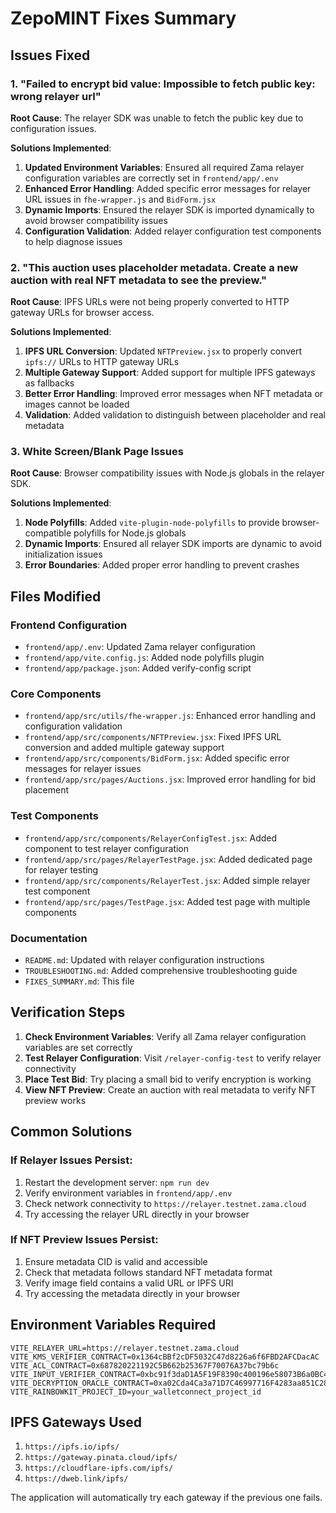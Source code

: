 # ZepoMINT Fixes Summary

## Issues Fixed

### 1. "Failed to encrypt bid value: Impossible to fetch public key: wrong relayer url"

**Root Cause**: The relayer SDK was unable to fetch the public key due to configuration issues.

**Solutions Implemented**:
1. **Updated Environment Variables**: Ensured all required Zama relayer configuration variables are correctly set in `frontend/app/.env`
2. **Enhanced Error Handling**: Added specific error messages for relayer URL issues in `fhe-wrapper.js` and `BidForm.jsx`
3. **Dynamic Imports**: Ensured the relayer SDK is imported dynamically to avoid browser compatibility issues
4. **Configuration Validation**: Added relayer configuration test components to help diagnose issues

### 2. "This auction uses placeholder metadata. Create a new auction with real NFT metadata to see the preview."

**Root Cause**: IPFS URLs were not being properly converted to HTTP gateway URLs for browser access.

**Solutions Implemented**:
1. **IPFS URL Conversion**: Updated `NFTPreview.jsx` to properly convert `ipfs://` URLs to HTTP gateway URLs
2. **Multiple Gateway Support**: Added support for multiple IPFS gateways as fallbacks
3. **Better Error Handling**: Improved error messages when NFT metadata or images cannot be loaded
4. **Validation**: Added validation to distinguish between placeholder and real metadata

### 3. White Screen/Blank Page Issues

**Root Cause**: Browser compatibility issues with Node.js globals in the relayer SDK.

**Solutions Implemented**:
1. **Node Polyfills**: Added `vite-plugin-node-polyfills` to provide browser-compatible polyfills for Node.js globals
2. **Dynamic Imports**: Ensured all relayer SDK imports are dynamic to avoid initialization issues
3. **Error Boundaries**: Added proper error handling to prevent crashes

## Files Modified

### Frontend Configuration
- `frontend/app/.env`: Updated Zama relayer configuration
- `frontend/app/vite.config.js`: Added node polyfills plugin
- `frontend/app/package.json`: Added verify-config script

### Core Components
- `frontend/app/src/utils/fhe-wrapper.js`: Enhanced error handling and configuration validation
- `frontend/app/src/components/NFTPreview.jsx`: Fixed IPFS URL conversion and added multiple gateway support
- `frontend/app/src/components/BidForm.jsx`: Added specific error messages for relayer issues
- `frontend/app/src/pages/Auctions.jsx`: Improved error handling for bid placement

### Test Components
- `frontend/app/src/components/RelayerConfigTest.jsx`: Added component to test relayer configuration
- `frontend/app/src/pages/RelayerTestPage.jsx`: Added dedicated page for relayer testing
- `frontend/app/src/components/RelayerTest.jsx`: Added simple relayer test component
- `frontend/app/src/pages/TestPage.jsx`: Added test page with multiple components

### Documentation
- `README.md`: Updated with relayer configuration instructions
- `TROUBLESHOOTING.md`: Added comprehensive troubleshooting guide
- `FIXES_SUMMARY.md`: This file

## Verification Steps

1. **Check Environment Variables**: Verify all Zama relayer configuration variables are set correctly
2. **Test Relayer Configuration**: Visit `/relayer-config-test` to verify relayer connectivity
3. **Place Test Bid**: Try placing a small bid to verify encryption is working
4. **View NFT Preview**: Create an auction with real metadata to verify NFT preview works

## Common Solutions

### If Relayer Issues Persist:
1. Restart the development server: `npm run dev`
2. Verify environment variables in `frontend/app/.env`
3. Check network connectivity to `https://relayer.testnet.zama.cloud`
4. Try accessing the relayer URL directly in your browser

### If NFT Preview Issues Persist:
1. Ensure metadata CID is valid and accessible
2. Check that metadata follows standard NFT metadata format
3. Verify image field contains a valid URL or IPFS URI
4. Try accessing the metadata directly in your browser

## Environment Variables Required

```
VITE_RELAYER_URL=https://relayer.testnet.zama.cloud
VITE_KMS_VERIFIER_CONTRACT=0x1364cBBf2cDF5032C47d8226a6f6FBD2AFCDacAC
VITE_ACL_CONTRACT=0x687820221192C5B662b25367F70076A37bc79b6c
VITE_INPUT_VERIFIER_CONTRACT=0xbc91f3daD1A5F19F8390c400196e58073B6a0BC4
VITE_DECRYPTION_ORACLE_CONTRACT=0xa02Cda4Ca3a71D7C46997716F4283aa851C28812
VITE_RAINBOWKIT_PROJECT_ID=your_walletconnect_project_id
```

## IPFS Gateways Used

1. `https://ipfs.io/ipfs/`
2. `https://gateway.pinata.cloud/ipfs/`
3. `https://cloudflare-ipfs.com/ipfs/`
4. `https://dweb.link/ipfs/`

The application will automatically try each gateway if the previous one fails.